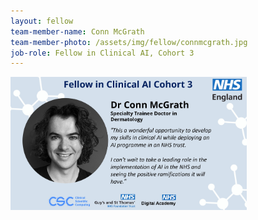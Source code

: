 ```yaml
---
layout: fellow
team-member-name: Conn McGrath
team-member-photo: /assets/img/fellow/connmcgrath.jpg
job-role: Fellow in Clinical AI, Cohort 3
---
```

<img src="/assets/img/fellow/card/CMquote.jpg" alt="Alt text" style="width:75%;">
